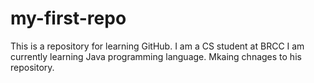 # my-first-repo
This is a repository for learning GitHub.
I am a CS student at BRCC 
I am currently learning Java programming language.
Mkaing chnages to his repository. 
